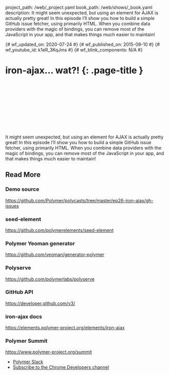 project_path: /web/_project.yaml
book_path: /web/shows/_book.yaml
description: It might seem unexpected, but using an element for AJAX is actually pretty great! In this episode I’ll show you how to build a simple GitHub issue fetcher, using primarily HTML. When you combine data providers with the magic of bindings, you can remove most of the JavaScript in your app, and that makes things much easier to maintain!

{# wf_updated_on: 2020-07-24 #}
{# wf_published_on: 2015-09-10 #}
{# wf_youtube_id: k1eR_3KqJms #}
{# wf_blink_components: N/A #}

# iron-ajax… wat?! {: .page-title }


<div class="video-wrapper">
  <iframe class="devsite-embedded-youtube-video" data-video-id="k1eR_3KqJms"
          data-autohide="1" data-showinfo="0" frameborder="0" allowfullscreen>
  </iframe>
</div>


It might seem unexpected, but using an element for AJAX is actually pretty great! In this episode I’ll show you how to build a simple GitHub issue fetcher, using primarily HTML. When you combine data providers with the magic of bindings, you can remove most of the JavaScript in your app, and that makes things much easier to maintain!

## Read More

### Demo source
<https://github.com/Polymer/polycasts/tree/master/ep26-iron-ajax/gh-issues>

### seed-element
<https://github.com/polymerelements/seed-element>

### Polymer Yeoman generator
<https://github.com/yeoman/generator-polymer>

### Polyserve
<https://github.com/polymerlabs/polyserve>

### GitHub API
<https://developer.github.com/v3/>

### iron-ajax docs
<https://elements.polymer-project.org/elements/iron-ajax>

### Polymer Summit
<https://www.polymer-project.org/summit>

- [Polymer Slack](http://bit.ly/polymerslack)
- [Subscribe to the Chrome Developers channel](//goo.gl/LLLNvf)
